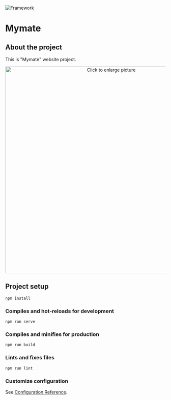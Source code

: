 ![Framework](https://img.shields.io/badge/language-Vue.js%20-green.svg)
# Mymate
## About the project
This is "Mymate" website project.
<p align="center">
  <a href="" target="_blank">
    <a href="https://drive.google.com/uc?export=view&id=1pzl3K9zcWgYZOJXTQMk44PGWWKfAQOo6"><img src="https://drive.google.com/uc?export=view&id=1pzl3K9zcWgYZOJXTQMk44PGWWKfAQOo6" style="width: 650px; max-width: 100%; height: auto" title="Click to enlarge picture" />
  </a>
</p>

## Project setup
```
npm install
```

### Compiles and hot-reloads for development
```
npm run serve
```

### Compiles and minifies for production
```
npm run build
```

### Lints and fixes files
```
npm run lint
```

### Customize configuration
See [Configuration Reference](https://cli.vuejs.org/config/).
